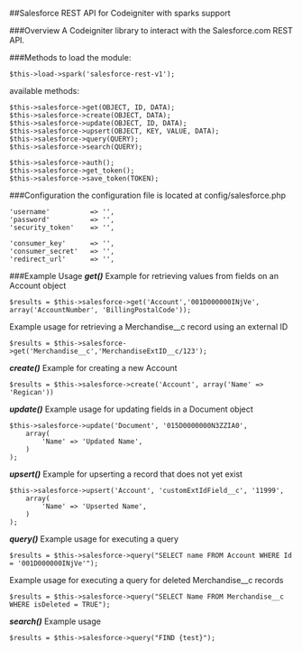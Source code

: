 ##Salesforce REST API for Codeigniter with sparks support

###Overview
A Codeigniter library to interact with the Salesforce.com REST API.


###Methods
to load the module:

	$this->load->spark('salesforce-rest-v1');

available methods:

	$this->salesforce->get(OBJECT, ID, DATA);
	$this->salesforce->create(OBJECT, DATA);
	$this->salesforce->update(OBJECT, ID, DATA);
	$this->salesforce->upsert(OBJECT, KEY, VALUE, DATA);
	$this->salesforce->query(QUERY);
	$this->salesforce->search(QUERY);
	
	$this->salesforce->auth();
	$this->salesforce->get_token();
	$this->salesforce->save_token(TOKEN);

###Configuration
the configuration file is located at config/salesforce.php

	'username' 			=> '',
	'password'			=> '',
	'security_token'	=> '',
	
	'consumer_key'		=> '',
	'consumer_secret'	=> '',
	'redirect_url'		=> '',


###Example Usage
***get()***
Example for retrieving values from fields on an Account object

	$results = $this->salesforce->get('Account','001D000000INjVe', array('AccountNumber', 'BillingPostalCode')); 

Example usage for retrieving a Merchandise__c record using an external ID

	$results = $this->salesforce->get('Merchandise__c','MerchandiseExtID__c/123'); 



***create()***
Example for creating a new Account

	$results = $this->salesforce->create('Account', array('Name' => 'Regican'))



***update()***
Example usage for updating fields in a Document object

	$this->salesforce->update('Document', '015D0000000N3ZZIA0', 
		array(
			'Name' => 'Updated Name', 
		)
	); 



***upsert()***
Example for upserting a record that does not yet exist

	$this->salesforce->upsert('Account', 'customExtIdField__c', '11999',
		array(
			'Name' => 'Upserted Name', 
		)
	);
	


***query()***
Example usage for executing a query

	$results = $this->salesforce->query("SELECT name FROM Account WHERE Id = '001D000000INjVe'");

Example usage for executing a query for deleted Merchandise__c records

	$results = $this->salesforce->query("SELECT Name FROM Merchandise__c WHERE isDeleted = TRUE");



***search()***
Example usage

	$results = $this->salesforce->query("FIND {test}");

